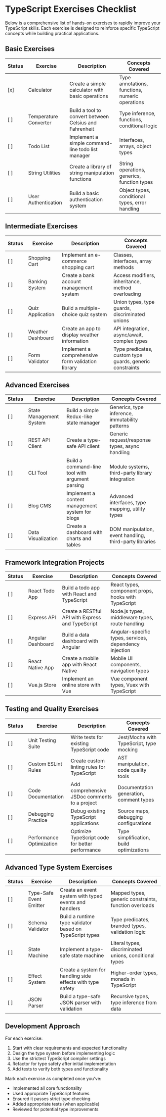 # TypeScript Exercises Checklist

Below is a comprehensive list of hands-on exercises to rapidly improve your TypeScript skills. Each exercise is designed to reinforce specific TypeScript concepts while building practical applications.

## Basic Exercises

| Status | Exercise | Description | Concepts Covered |
|--------|----------|-------------|-----------------|
| [x] | Calculator | Create a simple calculator with basic operations | Type annotations, functions, numeric operations |
| [ ] | Temperature Converter | Build a tool to convert between Celsius and Fahrenheit | Type inference, functions, conditional logic |
| [ ] | Todo List | Implement a simple command-line todo list manager | Interfaces, arrays, object types |
| [ ] | String Utilities | Create a library of string manipulation functions | String operations, generics, function types |
| [ ] | User Authentication | Build a basic authentication system | Object types, conditional types, error handling |

## Intermediate Exercises

| Status | Exercise | Description | Concepts Covered |
|--------|----------|-------------|-----------------|
| [ ] | Shopping Cart | Implement an e-commerce shopping cart | Classes, interfaces, array methods |
| [ ] | Banking System | Create a bank account management system | Access modifiers, inheritance, method overloading |
| [ ] | Quiz Application | Build a multiple-choice quiz system | Union types, type guards, discriminated unions |
| [ ] | Weather Dashboard | Create an app to display weather information | API integration, async/await, complex types |
| [ ] | Form Validator | Implement a comprehensive form validation library | Type predicates, custom type guards, generic constraints |

## Advanced Exercises

| Status | Exercise | Description | Concepts Covered |
|--------|----------|-------------|-----------------|
| [ ] | State Management System | Build a simple Redux-like state manager | Generics, type inference, immutability patterns |
| [ ] | REST API Client | Create a type-safe API client | Generic request/response types, async handling |
| [ ] | CLI Tool | Build a command-line tool with argument parsing | Module systems, third-party library integration |
| [ ] | Blog CMS | Implement a content management system for blogs | Advanced interfaces, type mapping, utility types |
| [ ] | Data Visualization | Create a dashboard with charts and tables | DOM manipulation, event handling, third-party libraries |

## Framework Integration Projects

| Status | Exercise | Description | Concepts Covered |
|--------|----------|-------------|-----------------|
| [ ] | React Todo App | Build a todo app with React and TypeScript | React types, component props, hooks with TypeScript |
| [ ] | Express API | Create a RESTful API with Express and TypeScript | Node.js types, middleware types, route handling |
| [ ] | Angular Dashboard | Build a data dashboard with Angular | Angular-specific types, services, dependency injection |
| [ ] | React Native App | Create a mobile app with React Native | Mobile UI components, navigation types |
| [ ] | Vue.js Store | Implement an online store with Vue | Vue component types, Vuex with TypeScript |

## Testing and Quality Exercises

| Status | Exercise | Description | Concepts Covered |
|--------|----------|-------------|-----------------|
| [ ] | Unit Testing Suite | Write tests for existing TypeScript code | Jest/Mocha with TypeScript, type mocking |
| [ ] | Custom ESLint Rules | Create custom linting rules for TypeScript | AST manipulation, code quality tools |
| [ ] | Code Documentation | Add comprehensive JSDoc comments to a project | Documentation generation, comment types |
| [ ] | Debugging Practice | Debug existing TypeScript applications | Source maps, debugging configurations |
| [ ] | Performance Optimization | Optimize TypeScript code for better performance | Type simplification, build optimizations |

## Advanced Type System Exercises

| Status | Exercise | Description | Concepts Covered |
|--------|----------|-------------|-----------------|
| [ ] | Type-Safe Event Emitter | Create an event system with typed events and handlers | Mapped types, generic constraints, function overloads |
| [ ] | Schema Validator | Build a runtime type validator based on TypeScript types | Type predicates, branded types, validation logic |
| [ ] | State Machine | Implement a type-safe state machine | Literal types, discriminated unions, conditional types |
| [ ] | Effect System | Create a system for handling side effects with type safety | Higher-order types, monads in TypeScript |
| [ ] | JSON Parser | Build a type-safe JSON parser with validation | Recursive types, type inference from data |

## Development Approach

For each exercise:

1. Start with clear requirements and expected functionality
2. Design the type system before implementing logic
3. Use the strictest TypeScript compiler settings
4. Refactor for type safety after initial implementation
5. Add tests to verify both types and functionality

Mark each exercise as completed once you've:
- Implemented all core functionality
- Used appropriate TypeScript features
- Ensured it passes strict type checking
- Added appropriate tests (when applicable)
- Reviewed for potential type improvements